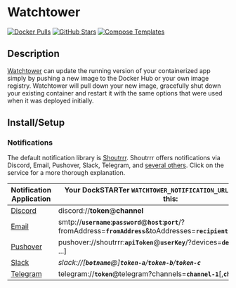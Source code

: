 # Watchtower

[![Docker Pulls](https://img.shields.io/docker/pulls/containrrr/watchtower?style=flat-square&color=607D8B&label=docker%20pulls&logo=docker)](https://hub.docker.com/r/containrrr/watchtower)
[![GitHub Stars](https://img.shields.io/github/stars/containrrr/watchtower?style=flat-square&color=607D8B&label=github%20stars&logo=github)](https://github.com/containrrr/watchtower)
[![Compose Templates](https://img.shields.io/static/v1?style=flat-square&color=607D8B&label=compose&message=templates)](https://github.com/GhostWriters/DockSTARTer/tree/master/compose/.apps/watchtower)

## Description

[Watchtower](https://containrrr.dev/watchtower/) can update the running version of your containerized app simply by pushing a new image to the Docker Hub or your own image registry. Watchtower will pull down your new image, gracefully shut down your existing container and restart it with the same options that were used when it was deployed initially.

## Install/Setup

### Notifications

The default notification library is [Shoutrrr](https://containrrr.dev/shoutrrr/). Shoutrrr offers notifications via Discord, Email, Pushover, Slack, Telegram, and [several others](https://containrrr.dev/shoutrrr/services/overview/). Click on the service for a more thorough explanation.

| Notification Application | Your DockSTARTer `WATCHTOWER_NOTIFICATION_URL` should follow this: |
| ------------- |----------------------------------------------------------------------------------------------|
| [Discord](https://containrrr.dev/shoutrrr/services/discord/) | discord://__token__@__channel__ |
| [Email](https://containrrr.dev/shoutrrr/services/overview/) | smtp://__`username`__:__`password`__@__`host`__:__`port`__/?fromAddress=__`fromAddress`__&toAddresses=__`recipient1`__[,__`recipient2`__,...] |
| [Pushover](https://containrrr.dev/shoutrrr/services/pushover/) | pushover://shoutrrr:__`apiToken`__@__`userKey`__/?devices=__`device1`__[,__`device2`__, ...] |
| [Slack](./not-documented.md)      | *slack://[__`botname`__@]__`token-a`__/__`token-b`__/__`token-c`__* |
| [Telegram](https://containrrr.dev/shoutrrr/services/telegram/) | telegram://__`token`__@telegram?channels=__`channel-1`__[,__`channel-2`__,...] |
